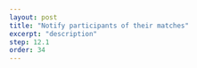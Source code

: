 ```yaml
---
layout: post
title: "Notify participants of their matches"
excerpt: "description"
step: 12.1
order: 34
---
```


